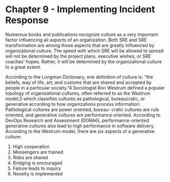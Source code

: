 # Chapter 9 - Implementing Incident Response
Numerous books and publications recognize culture as a very important factor influencing all aspects of an organization. Both SRE and SRE transformation are among those aspects that are greatly influenced by organizational culture. The speed with which SRE will be allowed to spread will not be determined by the project plans, executive wishes, or SRE coaches’ hopes. Rather, it will be determined by the organizational culture to a great extent.

According to the Longman Dictionary, one definition of culture is: “the beliefs, way of life, art, and customs that are shared and accepted by people in a particular society.”4 Sociologist Ron Westrum defined a popular topology of organizational cultures, often referred to as the Westrum model,5 which classifies cultures as pathological, bureaucratic, or generative according to how organizations process information: Pathological cultures are power oriented, bureau- cratic cultures are rule oriented, and generative cultures are performance oriented. According to DevOps Research and Assessment (DORA6), performance-oriented generative cultures also lead to high performance in software delivery. According to the Westrum model, there are six aspects of a generative culture:

1. High cooperation
2. Messengers are trained
3. Risks are shared
4. Bridging is encouraged
5. Failure leads to inquiry
6. Novelty is implemented

